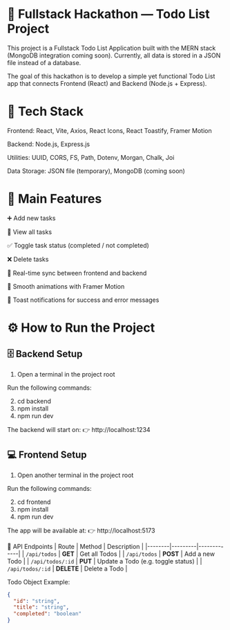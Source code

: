 
# 🧠 Fullstack Hackathon — Todo List Project

This project is a Fullstack Todo List Application built with the MERN stack (MongoDB integration coming soon).
Currently, all data is stored in a JSON file instead of a database.

The goal of this hackathon is to develop a simple yet functional Todo List app that connects Frontend (React) and Backend (Node.js + Express).

# 🧰 Tech Stack

Frontend: React, Vite, Axios, React Icons, React Toastify, Framer Motion

Backend: Node.js, Express.js

Utilities: UUID, CORS, FS, Path, Dotenv, Morgan, Chalk, Joi

Data Storage: JSON file (temporary), MongoDB (coming soon)

# 🧱 Main Features

➕ Add new tasks

👀 View all tasks

✅ Toggle task status (completed / not completed)

❌ Delete tasks

🔄 Real-time sync between frontend and backend

🎨 Smooth animations with Framer Motion

🔔 Toast notifications for success and error messages

# ⚙️ How to Run the Project

## **🗄️ Backend Setup**

1. Open a terminal in the project root

Run the following commands:

2. cd backend
3. npm install
4. npm run dev


The backend will start on:
👉 http://localhost:1234

## **💻 Frontend Setup**

1. Open another terminal in the project root

Run the following commands:

2. cd frontend
3. npm install
4. npm run dev


The app will be available at:
👉 http://localhost:5173

🎯 API Endpoints
| Route | Method | Description |
|--------|---------|-------------|
| `/api/todos` | **GET** | Get all Todos |
| `/api/todos` | **POST** | Add a new Todo |
| `/api/todos/:id` | **PUT** | Update a Todo (e.g. toggle status) |
| `/api/todos/:id` | **DELETE** | Delete a Todo |

Todo Object Example:

```json
{
  "id": "string",
  "title": "string",
  "completed": "boolean"
}
```
